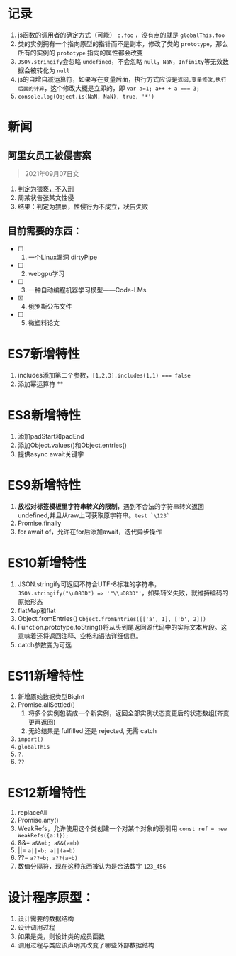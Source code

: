 # 记录
1. js函数的调用者的确定方式（可能） `o.foo` ，没有点的就是 `globalThis.foo`
2. 类的实例拥有一个指向原型的指针而不是副本，修改了类的 `prototype`，那么所有的实例的 `prototype` 指向的属性都会改变
3. `JSON.stringify`会忽略 `undefined`，不会忽略 `null`，`NaN`，`Infinity`等无效数据会被转化为 `null`
4. js的自增自减运算符，如果写在变量后面，执行方式应该是`返回,变量修改,执行后面的计算`，这个修改大概是立即的，即 `var a=1; a++ + a === 3;`
5. `console.log(Object.is(NaN, NaN), true, '*')`

# 新闻
## 阿里女员工被侵害案
> 2021年09月07日文
1. [判定为猥亵，不入刑](https://mbd.baidu.com/newspage/data/landingsuper?context=%7B%22nid%22%3A%22news_8665461110681100718%22%7D&n_type=-1&p_from=-1)
2. 周某状告张某文性侵
3. 结果：判定为猥亵，性侵行为不成立，状告失败
## 目前需要的东西：
- [ ] 1. 一个Linux漏洞 dirtyPipe
- [ ] 2. webgpu学习
- [ ] 3. 一种自动编程机器学习模型——Code-LMs
- [x] 4. 俄罗斯公布文件
- [ ] 5. 微塑料论文


# ES7新增特性
1. includes添加第二个参数，`[1,2,3].includes(1,1) === false`
2. 添加幂运算符 \*\*
# ES8新增特性
1. 添加padStart和padEnd
2. 添加Object.values()和Object.entries()
3. 提供async await关键字
# ES9新增特性
1. **放松对标签模板里字符串转义的限制**，遇到不合法的字符串转义返回undefined,并且从raw上可获取原字符串。```test `\123` ```
2. Promise.finally
3. for await of，允许在for后添加await，迭代异步操作
# ES10新增特性
1. JSON.stringify可返回不符合UTF-8标准的字符串，`JSON.stringify("\uD83D") => '"\\uD83D"'`，如果转义失败，就维持编码的原始形态
2. flatMap和flat
3. Object.fromEntries()     `Object.fromEntries([['a', 1], ['b', 2]])`
4. Function.prototype.toString()将从头到尾返回源代码中的实际文本片段。这意味着还将返回注释、空格和语法详细信息。
5. catch参数变为可选
# ES11新增特性
1. 新增原始数据类型BigInt
2. Promise.allSettled()
   1. 将多个实例包装成一个新实例，返回全部实例状态变更后的状态数组(齐变更再返回)
   2. 无论结果是 fulfilled 还是 rejected, 无需 catch
3. `import()`
4. `globalThis`
5. `?.`
6. `??`
# ES12新增特性
1. replaceAll
2. Promise.any()
3. WeakRefs，允许使用这个类创建一个对某个对象的弱引用   `const ref = new WeakRefs({a:1});`
4. &&=  `a&&=b; a&&(a=b)`
5. ||=  `a||=b; a||(a=b)`
6. ??=  `a??=b; a??(a=b)`
7. 数值分隔符，现在这种东西被认为是合法数字 `123_456`


# 设计程序原型：
1. 设计需要的数据结构
2. 设计调用过程
3. 如果是类，则设计类的成员函数
4. 调用过程与类应该声明其改变了哪些外部数据结构